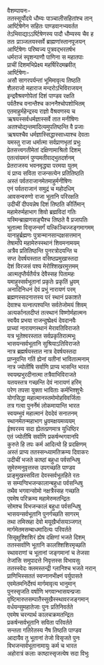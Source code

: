 वैशम्पायनः-  
ततस्सूर्योदये धौम्यः पाञ्चालीसहितांश्च तान्  
आर्ष्टिषेणेन सहितः पाण्डवानभ्यवर्तत  
तेऽभिवाद्याऽऽर्ष्टिषेणस्य पादौ धौम्यस्य चैव ह  
ततः प्राञ्जलयस्सर्वे ब्राह्मणांस्तानपूजयन्  
आर्ष्टिषेणः परिष्वज्य पुत्रवद्भरतर्षभ  
धर्मराजं स्पृशन्पाणौ पाणिना स महातपाः  
प्राचीं दिशमभिप्रेक्ष्य महर्षिरिदमब्रवीत्  
आर्ष्टिषेणः-  
असौ सागरपर्यन्तां भूमिमावृत्य तिष्ठति  
शैलराजो महाराज मन्दरोऽभिविराजयन्  
इन्द्रवैश्रवणोपेतां दिशं पाण्डव रक्षति  
पर्वतैश्च वनान्तैश्च काननैश्चोपशोभितम्  
एतमाहुर्महेन्द्रस्य राज्ञो वैश्रवणस्य च  
ऋषयस्सर्वधर्मज्ञास्सर्वे तात मनीषिणः  
अतश्चोद्यन्तमादित्यमुपतिष्ठन्ति वै प्रजाः  
ऋषयश्चैव धर्मज्ञास्सिद्धास्साध्याश्च देवताः  
यमस्तु राजा धर्मात्मा सर्वप्राणभृतां प्रभुः  
प्रेतसत्त्वगतीमेतां दक्षिणामाश्रितो दिशम्  
एतत्संयमनं पुण्यमतीवाद्भुतदर्शनम्  
प्रेतराजस्य भवनमृद्ध्या परमया युतम्  
यं प्राप्य सविता राजन्सत्येन प्रतितिष्ठति  
अस्तं पर्वतराजानमेतमाहुर्मनीषिणः  
एनं पर्वतराजानं समुद्रं च महोदधिम्  
आवसन्वरुणो राजा भूतानि परिरक्षति  
उदीचीं दीपयन्नेष दिशं तिष्ठति कीर्तिमान्  
महामेरुर्महाभाग शिवो ब्रह्मविदां गतिः  
यस्मिन्ब्राह्मणसङ्घैश्च तिष्ठते वै प्रजापतिः  
भूतात्मा विसृजन्सर्गं यत्किञ्चिज्जङ्गमागमम्  
यानाहुर्ब्रह्मणः पुत्रान्मानसान्दक्षसत्तमान्  
तेषामपि महामेरुस्स्थानं शिवमनामयम्  
अत्रैव प्रतितिष्ठन्ति पुनरत्रोदयन्ति च  
सप्त देवर्षयस्तात वसिष्ठप्रमुखास्तदा  
देशं विरजसं पश्य मेरोश्शिखरमुत्तमम्  
आत्मतृप्तैर्यतैर्यत्र देवैस्सह पितामहः  
यमाहुस्सर्वभूतानां प्रकृतेः प्रकृतिं ध्रुवम्  
अनादिनिधनं देवं प्रभुं नारायणं परम्  
ब्रह्मणस्सदनात्तस्य परं स्थानं प्रकाशते  
देवाश्च यत्नात्पश्यन्ति सर्वतेजोमयं शिवम्  
अत्यर्कानलदीप्तं तत्स्थानं विष्णोर्महात्मनः  
स्वयैव प्रभया राजन्दुष्प्रेक्ष्यं देवदानवैः  
प्राच्यां नारायणस्थानं मेरावतिविराजते  
यत्र भूतेश्वरस्तात सर्वप्रकृतिरात्मभूः  
भासयन्सर्वभूतानि सुश्रियाऽतिविराजते  
नात्र ब्रह्मर्षयस्तात नात्र देवर्षयस्तदा  
प्राप्नुवन्ति गतिं ह्येनां यतीनां भावितात्मनाम्  
नात्र ज्योतींषि सर्वाणि प्राप्य भासन्ति भारत  
स्वयम्प्रभुरदीनात्मा तत्रैवाभिविराजते  
यतयस्तत्र गच्छन्ति देवं नारायणं हरिम्  
परेण तपसा युक्ता भाविताः कर्मभिश्शुभैः  
योगसिद्धा महात्मानस्तमोमोहविवर्जिताः  
तत्र गत्वा पुनर्नेमं लोकमायान्ति भारत  
स्वयम्भुवं महात्मानं देवदेवं सनातनम्  
स्थानमेतन्महाभाग ध्रुवमक्षयमव्ययम्  
ईश्वरस्य सदा ह्येतत्प्रणमात्र युधिष्ठिर  
एतं ज्योतींषि सर्वाणि प्रकर्षन्भगवानपि  
कुरुते हि तपः कर्म आदित्यो हि प्रदक्षिणम्  
अस्तं प्राप्य ततस्सन्ध्यामतिक्रम्य दिवाकरः  
उदीचीं भजते काष्ठां बहुधा पर्वसन्धिषु  
सुमेरुमनुवृत्तस्स उपगच्छति पाण्डव  
प्राङ्मुखस्सविता देवस्सर्वभूतहिते रतः  
स सम्यग्विभजन्कालान्बहुधा पर्वसन्धिषु  
तथैव भगवान्सोमो नक्षत्रैस्सह गच्छति  
एवमेष परिक्रम्य महामेरुमतन्द्रितः  
सोमश्च विभजन्कालं बहुधा पर्वसन्धिषु  
भासयन्सर्वभूतानि पुनर्गच्छति सागरम्  
तथा तमिस्रहा देवो मयूखैर्भासयञ्जगत्  
मार्गमेतमसम्बाधमादित्यः परिवर्तते  
सिसृक्षुश्शिशिरं ह्येष दक्षिणां भजते दिशम्  
ततस्सर्वाणि भूतानि कालश्शिशिरमृच्छति  
स्थावराणां च भूतानां जङ्गमानां च तेजसा  
तेजांसि समुपादत्ते निवृत्तस्स विभावसुः  
ततस्स्वेदः क्लमस्तन्द्री ग्लानिश्च भजते नरान्  
प्राणिभिस्सततं स्वप्नानभीक्ष्णं पर्युपासते  
एवमेतमनिर्देश्यं मार्गमावृत्य भानुमान्  
पुनस्सृजति वर्षाणि भगवान्भासयन्प्रजाः  
वृष्टिमारुतसम्पातैस्सुखैस्स्थावरजङ्गमान्  
वर्धयन्सुमहातेजाः पुनः प्रतिनिवर्तते  
एवमेष चरन्पार्थ कालचक्रमतन्द्रितः  
प्रकर्षन्सर्वभूतानि सविता परिवर्तते  
सन्तता गतिरेतस्य नैष तिष्ठति पाण्डव  
आदायैव तु भूतानां तेजो विसृजते पुनः  
विभजन्सर्वभूतानामायुः कर्म च भारत  
अहोरात्रं कलाः काष्ठास्सृजत्येष सदा विभुः  
